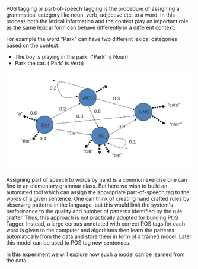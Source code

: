 POS tagging or part-of-speech tagging is the procedure of assigning a grammatical category like noun, verb, adjective etc. to a word. In this process both the lexical information and the context play an important role as the same lexical form can behave differently in a different context.


For example the word "Park" can have two different lexical categories based on the context.
- The boy is playing in the park. ('Park' is Noun)
- Park the car. ('Park' is Verb)

<img src="images/hmm.jpg">

Assigning part of speech to words by hand is a common exercise one can find in an elementary grammar class. But here we wish to build an automated tool which can assign the appropriate part-of-speech tag to the words of a given sentence. One can think of creating hand crafted rules by observing patterns in the language, but this would limit the system's performance to the quality and number of patterns identified by the rule crafter. Thus, this approach is not practically adopted for building POS Tagger. Instead, a large corpus annotated with correct POS tags for each word is given to the computer and algorithms then learn the patterns automatically from the data and store them in form of a trained model. Later this model can be used to POS tag new sentences.


In this experiment we will explore how such a model can be learned from the data.


